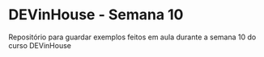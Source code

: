 # DEVinHouse - Semana 10
Repositório para guardar exemplos feitos em aula durante a semana 10 do curso DEVinHouse
